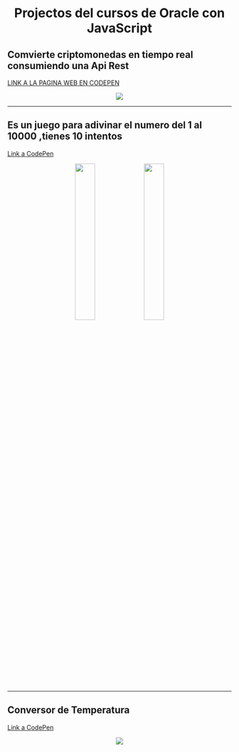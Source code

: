 <h1 align="center">Projectos del cursos de Oracle con JavaScript </h1>



<h2>Comvierte criptomonedas en tiempo real consumiendo una Api Rest </h2>
<a target="_blank" href="https://codepen.io/karla-chavez-the-builder/pen/KKJdXxE">LINK A LA PAGINA WEB EN CODEPEN</a>
 <p align="center">
    <img  src="https://github.com/KarlaGreta/JavaScript_Oracle/assets/109876143/94dabf69-7d99-408a-9b47-6568b1fb8da9" />
  </p>
<hr> 
<h2>Es un juego para adivinar el numero del 1 al 10000 ,tienes 10 intentos</h2>  
 <a href="https://codepen.io/karla-chavez-the-builder/pen/RwvWMwQ">Link a CodePen</a>
<p align="center">
    <img width="30%" src="https://github.com/KarlaGreta/JavaScript_Oracle/assets/109876143/0ffe7015-e3a9-4fe7-ad51-4726c4a74b81"/>  <img  width="30%" 
 src="https://github.com/KarlaGreta/JavaScript_Oracle/assets/109876143/50d942f4-30b8-4425-96e9-80f0fb99dccd"/>
</p>
 <hr>
 <h2>Conversor de Temperatura</h2>  
 <a href="https://codepen.io/karla-chavez-the-builder/pen/zYexdag">Link a CodePen</a> <br>
<p align="center">
    <img  src="https://github.com/KarlaGreta/JavaScript_Oracle/assets/109876143/f9730fdc-f49f-44d0-862b-087d4feabf80" />
</p>


